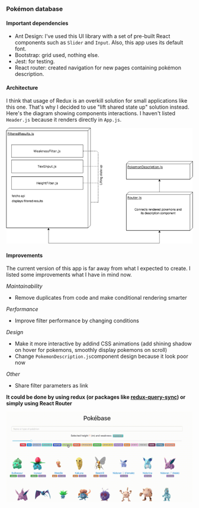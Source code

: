 ### Pokémon database

#### Important dependencies

* Ant Design: I've used this UI library with a set of pre-built React components such as `Slider` and `Input`. Also, this app uses its default font.
* Bootstrap: grid used, nothing else.
* Jest: for testing.
* React router: created navigation for new pages containing pokémon description.

#### Architecture

I think that usage of Redux is an overkill solution for small applications like this one. That's why I decided to use "lift shared state up" solution instead. Here's the diagram showing components interactions. I haven't listed `Header.js` because it renders directly in `App.js`.

![Diagram](./img/diagram.png)

#### Improvements

The current version of this app is far away from what I expected to create. I listed some improvements what I have in mind now.

*Maintainability*

* Remove duplicates from code and make conditional rendering smarter

*Performance*

* Improve filter performance by changing conditions

*Design*

* Make it more interactive by addind CSS animations (add shining shadow on hover for pokemons, smoothly display pokemons on scroll)
* Change `PokemonDescription.js`component design because it look poor now

*Other*

* Share filter parameters as link

**It could be done by using redux (or packages like [redux-query-sync](https://www.npmjs.com/package/redux-query-sync)) or simply using React Router**

![DemoGif](./img/pokemons.gif)
